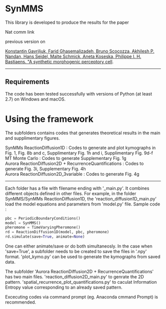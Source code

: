 # SynMMS

This library is developed to produce the results for the paper 

Nat comm link

previous version on

[Konstantin Gavriljuk, Farid Ghasemalizadeh, Bruno Scocozza, Akhilesh P. Nandan, Hans Seidel, Malte Schmick, Aneta Koseska, Philippe I. H. Bastiaens. "A synthetic morphogenic perceptory cell](https://doi.org/10.1101/481887).

-------------------------
Requirements
-------------------------

The code has been tested successfully with versions of Python (at least 2.7) on Windows and macOS.

Using the framework
===================

The subfolders contains codes that generates theoretical results in the main and supplimentary figures.

SynMMs ReactionDiffusion1D : Codes to generate and plot kymographs in Fig. 1, Fig. 8b and c, Supplimentary Fig. 1h and i, Supplimentary Fig. 9d-f\
MT Monte Carlo             : Codes to generate Supplementary Fig. 1g \
Aurora ReactionDiffusion2D + RecurrenceQuantifications : Codes to generate Fig. 3i, Supplementary Fig. 4h\
Aurora ReactionDiffusion2D_3variable                   : Codes to generate Fig. 4g

-----------------------------------------------------------

Each folder has a file with filename ending with '_main.py'. It combines different objects defined in other files. For example, in the folder SynMMS/SynMMs ReactionDiffusion1D,
the 'reaction_diffusion1D_main.py' load the model equations and parameters from 'model.py' file. 
Sample code :
```python
pbc = PeriodicBoundaryConditions()
model = SynMMS()
pheromone = TimeVaryingPheromone()
rd = ReactionDiffusion1D(model, pbc, pheromone)
rd.simulate(save=True, animate=None)
```
One can either animate/save or do both simultaneosly. In the case when 'save=True', a subfolder needs to be created to save the files in '.npy' format.
'plot_kymo.py' can be used to generate the kymographs from saved data.

The subfolder 'Aurora ReactionDiffusion2D + RecurrenceQuantifications' has two main files. 'reaction_diffusion2D_main.py' to genrate the 2D pattern.
'spatial_recurrence_plot_quantifications.py' to caculat Information Entropy value corresponding to an already saved pattern. 

Excecuting codes via command prompt (eg. Anaconda cmmand Prompt) is recommended.

